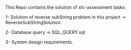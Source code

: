 This Repo contains the solution of stc-assessment tasks:

1- Solution of reverse subString problem in this project -> ReverseSubStringSolution.

2- Database query -> SQL_QUERY.sql

3- System design requirements.
